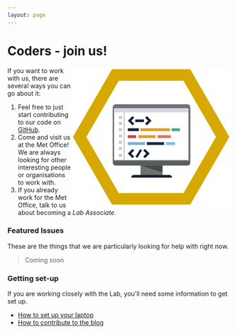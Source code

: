 ```yaml
---
layout: page
---
```


Coders - join us!
=================

<img src="/images/coder.svg" style="float:right" alt="coder">

If you want to work with us, there are several ways you can go about it:

1. Feel free to just start contributing to our code on [GitHub]({{site.github-url}}).
1. Come and visit us at the Met Office! We are always looking for other interesting people or organisations to work with.
1. If you already work for the Met Office, talk to us about becoming a *Lab Associate*.

### Featured Issues
These are the things that we are particularly looking for help with right now.

> Coming soon

### Getting set-up
If you are working closely with the Lab, you'll need some information to get set up.

* [How to set up your laptop](/get-involved/get-set-up.html)
* [How to contribute to the blog](/get-involved/coder/how-to-blog.html)
